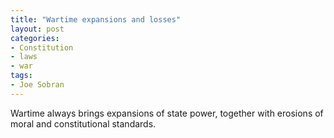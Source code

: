 ```yaml
---
title: "Wartime expansions and losses"
layout: post
categories:
- Constitution
- laws
- war
tags:
- Joe Sobran
---
```


Wartime always brings expansions of state power, together with erosions of moral and constitutional standards.
